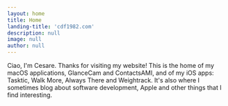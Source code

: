 ```yaml
---
layout: home
title: Home
landing-title: 'cdf1982.com'
description: null
image: null
author: null
---
```


Ciao, I'm Cesare. Thanks for visiting my website!
This is the home of my macOS applications, GlanceCam and ContactsAMI, and of my iOS apps: Tasktic, Walk More, Always There and Weightrack.
It's also where I sometimes blog about software development, Apple and other things that I find interesting.
